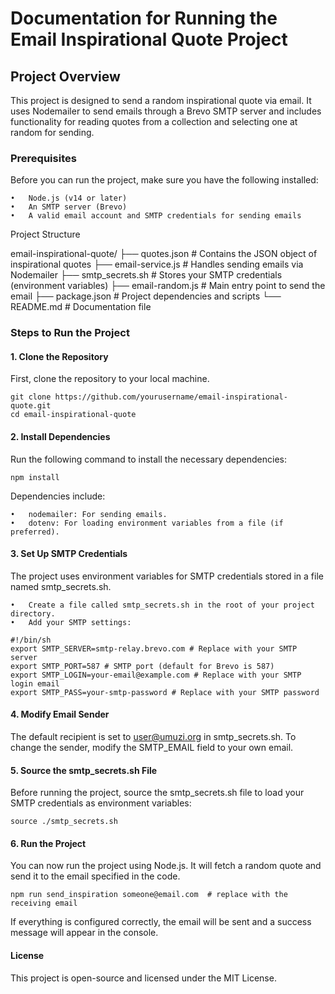 # Documentation for Running the Email Inspirational Quote Project


## Project Overview

This project is designed to send a random inspirational quote via email. It uses Nodemailer to send emails through a Brevo SMTP server and includes functionality for reading quotes from a collection and selecting one at random for sending.

### Prerequisites

Before you can run the project, make sure you have the following installed:

    •	Node.js (v14 or later)
    •	An SMTP server (Brevo)
    •	A valid email account and SMTP credentials for sending emails

Project Structure

email-inspirational-quote/
├── quotes.json # Contains the JSON object of inspirational quotes
├── email-service.js # Handles sending emails via Nodemailer
├── smtp_secrets.sh # Stores your SMTP credentials (environment variables)
├── email-random.js # Main entry point to send the email
├── package.json # Project dependencies and scripts
└── README.md # Documentation file

### Steps to Run the Project

#### 1. Clone the Repository

First, clone the repository to your local machine.

```
git clone https://github.com/yourusername/email-inspirational-quote.git
cd email-inspirational-quote
```

#### 2. Install Dependencies

Run the following command to install the necessary dependencies:

```
npm install
```

Dependencies include:

    •	nodemailer: For sending emails.
    •	dotenv: For loading environment variables from a file (if preferred).

#### 3. Set Up SMTP Credentials

The project uses environment variables for SMTP credentials stored in a file named smtp_secrets.sh.

    •	Create a file called smtp_secrets.sh in the root of your project directory.
    •	Add your SMTP settings:

```
#!/bin/sh
export SMTP_SERVER=smtp-relay.brevo.com # Replace with your SMTP server
export SMTP_PORT=587 # SMTP port (default for Brevo is 587)
export SMTP_LOGIN=your-email@example.com # Replace with your SMTP login email
export SMTP_PASS=your-smtp-password # Replace with your SMTP password
```

#### 4. Modify Email Sender

The default recipient is set to user@umuzi.org in smtp_secrets.sh. To change the sender, modify the SMTP_EMAIL field to your own email.

#### 5. Source the smtp_secrets.sh File

Before running the project, source the smtp_secrets.sh file to load your SMTP credentials as environment variables:

```
source ./smtp_secrets.sh
```

#### 6. Run the Project

You can now run the project using Node.js. It will fetch a random quote and send it to the email specified in the code.

```
npm run send_inspiration someone@email.com  # replace with the receiving email
```

If everything is configured correctly, the email will be sent and a success message will appear in the console.

#### License

This project is open-source and licensed under the MIT License.
